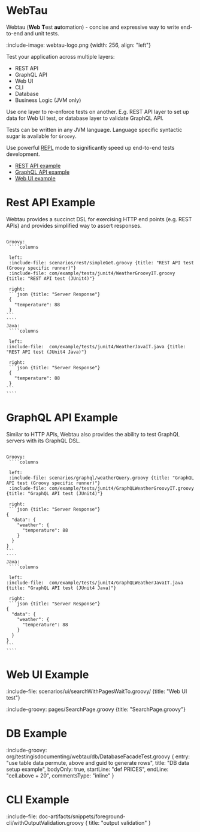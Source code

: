 # WebTau 

Webtau (**Web** **T**est **au**tomation) - concise and expressive way to write end-to-end and unit tests.

:include-image: webtau-logo.png {width: 256, align: "left"}

Test your application across multiple layers:
* REST API
* GraphQL API
* Web UI
* CLI
* Database
* Business Logic (JVM only)

Use one layer to re-enforce tests on another. E.g. REST API layer to set up data for Web UI test, or database layer
to validate GraphQL API.

Tests can be written in any JVM language. Language specific syntactic sugar is available for `Groovy`.

Use powerful [REPL](REPL/experiments) mode to significantly speed up end-to-end tests development. 

* [REST API example](#rest-api-example)
* [GraphQL API example](#graphql-api-example)
* [Web UI example](#web-ui-example)

# Rest API Example 

Webtau provides a succinct DSL for exercising HTTP end points (e.g. REST APIs) and provides simplified way to 
assert responses.

``````tabs

Groovy:
 ````columns

 left:
 :include-file: scenarios/rest/simpleGet.groovy {title: "REST API test (Groovy specific runner)"}
 :include-file: com/example/tests/junit4/WeatherGroovyIT.groovy {title: "REST API test (JUnit4)"} 

 right: 
 ```json {title: "Server Response"}
 {
   "temperature": 88
 }
```
````
Java:
 ````columns

 left:
:include-file:  com/example/tests/junit4/WeatherJavaIT.java {title: "REST API test (JUnit4 Java)"} 

 right: 
 ```json {title: "Server Response"}
 {
   "temperature": 88
 }
```
````

``````

# GraphQL API Example 

Similar to HTTP APIs, Webtau also provides the ability to test GraphQL servers with its GraphQL DSL.

``````tabs

Groovy:
 ````columns

 left:
 :include-file: scenarios/graphql/weatherQuery.groovy {title: "GraphQL API test (Groovy specific runner)"}
 :include-file: com/example/tests/junit4/GraphQLWeatherGroovyIT.groovy {title: "GraphQL API test (JUnit4)"} 

 right: 
 ```json {title: "Server Response"}
{
  "data": {
    "weather": {
      "temperature": 88
    }
  }
}
```
````
Java:
 ````columns

 left:
:include-file:  com/example/tests/junit4/GraphQLWeatherJavaIT.java {title: "GraphQL API test (JUnit4 Java)"} 

 right: 
 ```json {title: "Server Response"}
{
  "data": {
    "weather": {
      "temperature": 88
    }
  }
}
```
````

``````

# Web UI Example 

:include-file: scenarios/ui/searchWithPagesWaitTo.groovy/ {title: "Web UI test"}

:include-groovy: pages/SearchPage.groovy {title: "SearchPage.groovy"}

# DB Example

:include-groovy: org/testingisdocumenting/webtau/db/DatabaseFacadeTest.groovy {
    entry: "use table data permute, above and guid to generate rows",
    title: "DB data setup example",
    bodyOnly: true,
    startLine: "def PRICES",
    endLine: "cell.above + 20",
    commentsType: "inline"
}

# CLI Example

:include-file: doc-artifacts/snippets/foreground-cli/withOutputValidation.groovy {
  title: "output validation"
}
